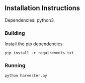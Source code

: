 ## Installation Instructions

Dependencies: python3

### Building
Install the pip dependencies

```
pip install -r requirements.txt
```

### Running

```
python harvester.py
```
